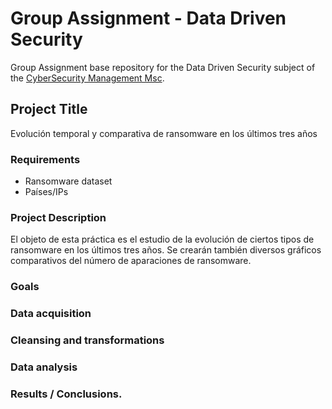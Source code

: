 # Group Assignment - Data Driven Security

Group Assignment base repository for the Data Driven Security subject of the [CyberSecurity Management Msc](https://www.talent.upc.edu/ing/professionals/presentacio/codi/221101/cybersecurity-management/).

## Project Title
Evolución temporal y comparativa de ransomware en los últimos tres años

### Requirements

  - Ransomware dataset
  - Países/IPs
  
  
### Project Description

El objeto de esta práctica es el estudio de la evolución de ciertos tipos de ransomware en los últimos tres años.
Se crearán también diversos gráficos comparativos del número de aparaciones de ransomware.

### Goals

### Data acquisition

### Cleansing and transformations

### Data analysis

### Results / Conclusions.

